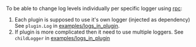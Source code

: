 To be able to change log levels individually per specific logger using [rpc](../../logging/logmanager):
1. Each plugin is supposed to use it's own logger (injected as dependency) See `plugin.Log` in [examples/logs_in_plugin](../../examples/logs_in_plugin/main.go). 
2. If plugin is more complicated then it need to use multiple loggers. See `childLogger` in [examples/logs_in_plugin](../../examples/logs_in_plugin/main.go)
